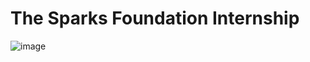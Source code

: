 # The Sparks Foundation Internship

  ![image](https://github.com/user-attachments/assets/cb649f65-d2d4-4739-b46a-59a335cddec6)


